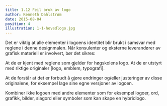 ```yaml
---
title: 1.12 Feil bruk av logo
author: Kenneth Dahlstrøm
date: 2015-08-04
position: 4
illustration: 1-1-hovedlogo.jpg
---
```


Det er viktig at alle elementer i logoens identitet blir brukt i samsvar med reglene i denne designmalen. Når konsulenter og eksterne leverandører av grafisk materiell er involvert, bør det sikres:

At de er kjent med reglene som gjelder for høgskolens logo. At de er utstyrt med riktige originaler [logo, emblem, typografi].

At de forstår at det er forbudt å gjøre endringer og/eller justeringer av disse originalene, for eksempel lage sine egne versjoner av logoen.

Kombiner ikke logoen med andre elementer som for eksempel logoer, ord, grafikk, bilder, slagord eller symboler som kan skape en hybridlogo.

